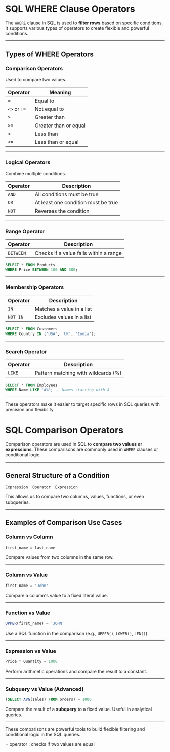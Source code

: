 # SQL WHERE Clause Operators

The `WHERE` clause in SQL is used to **filter rows** based on specific conditions. It supports various types of operators to create flexible and powerful conditions.

---

## Types of WHERE Operators

### Comparison Operators
Used to compare two values.

| Operator | Meaning              |
|----------|----------------------|
| `=`      | Equal to             |
| `<>` or `!=` | Not equal to     |
| `>`      | Greater than         |
| `>=`     | Greater than or equal|
| `<`      | Less than            |
| `<=`     | Less than or equal   |

---

### Logical Operators
Combine multiple conditions.

| Operator | Description        |
|----------|--------------------|
| `AND`    | All conditions must be true |
| `OR`     | At least one condition must be true |
| `NOT`    | Reverses the condition |

---

### Range Operator

| Operator    | Description                              |
|-------------|------------------------------------------|
| `BETWEEN`   | Checks if a value falls within a range   |

```sql
SELECT * FROM Products
WHERE Price BETWEEN 100 AND 500;
```

---

### Membership Operators

| Operator  | Description                         |
|-----------|-------------------------------------|
| `IN`      | Matches a value in a list           |
| `NOT IN`  | Excludes values in a list           |

```sql
SELECT * FROM Customers
WHERE Country IN ('USA', 'UK', 'India');
```

---

### Search Operator

| Operator | Description                          |
|----------|--------------------------------------|
| `LIKE`   | Pattern matching with wildcards (%)  |

```sql
SELECT * FROM Employees
WHERE Name LIKE 'A%'; -- Names starting with A
```

---

These operators make it easier to target specific rows in SQL queries with precision and flexibility.

# SQL Comparison Operators

Comparison operators are used in SQL to **compare two values or expressions**. These comparisons are commonly used in `WHERE` clauses or conditional logic.

---

## General Structure of a Condition

```text
Expression  Operator  Expression
```

This allows us to compare two columns, values, functions, or even subqueries.

---

## Examples of Comparison Use Cases

### Column vs Column

```sql
first_name = last_name
```
Compare values from two columns in the same row.

---

### Column vs Value

```sql
first_name = 'John'
```
Compare a column's value to a fixed literal value.

---

###  Function vs Value

```sql
UPPER(first_name) = 'JOHN'
```
Use a SQL function in the comparison (e.g., `UPPER()`, `LOWER()`, `LEN()`).

---

###  Expression vs Value

```sql
Price * Quantity = 1000
```
Perform arithmetic operations and compare the result to a constant.

---

### Subquery vs Value (Advanced)

```sql
(SELECT AVG(sales) FROM orders) = 1000
```
Compare the result of a **subquery** to a fixed value. Useful in analytical queries.

---

 These comparisons are powerful tools to build flexible filtering and conditional logic in the SQL queries.

= operator : checks if two values are equal
 

